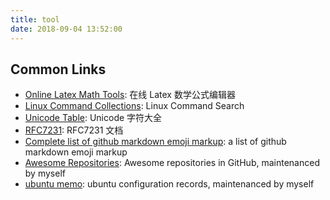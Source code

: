 ```yaml
---
title: tool
date: 2018-09-04 13:52:00
---
```


## Common Links

- [Online Latex Math Tools](http://latex.codecogs.com/eqneditor/editor.php): 在线 Latex 数学公式编辑器
- [Linux Command Collections](http://man.linuxde.net/): Linux Command Search
- [Unicode Table](https://unicode-table.com/cn/): Unicode 字符大全
- [RFC7231](https://tools.ietf.org/html/rfc7231#section-6): RFC7231 文档
- [Complete list of github markdown emoji markup](https://gist.github.com/rxaviers/7360908): a list of github markdown emoji markup
- [Awesome Repositories](/2018/05/01/charming-star-repositories/): Awesome repositories in GitHub, maintenanced by myself
- [ubuntu memo](/2018/01/04/ubuntu%E9%85%8D%E7%BD%AE%E6%97%A5%E5%BF%97/): ubuntu configuration records, maintenanced by myself